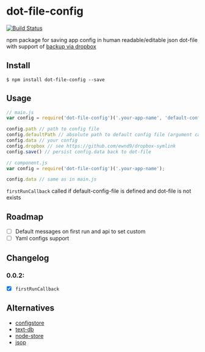 # dot-file-config

[![Build Status](https://travis-ci.org/ewnd9/dot-file-config.svg?branch=master)](https://travis-ci.org/ewnd9/dot-file-config)

npm package for saving app config in human readable/editable json dot-file
with support of [backup via dropbox](https://github.com/ewnd9/dropbox-symlink)

## Install

```
$ npm install dot-file-config --save
```

## Usage

```javascript
// main.js
var config = require('dot-file-config')('.your-app-name', 'default-config-file', firstRunCallback);

config.path // path to config file
config.defaultPath // absolute path to default config file (argument can be relative)
config.data // your config
config.dropbox // see https://github.com/ewnd9/dropbox-symlink
config.save() // persist config.data back to dot-file

// component.js
var config = require('dot-file-config')('.your-app-name');

config.data // same as in main.js
```

`firstRunCallback` called if default-config-file is defined and dot-file is not exists

## Roadmap

- [ ] Default messages on first run and api to set custom
- [ ] Yaml configs support

## Changelog

### 0.0.2:

- [x] `firstRunCallback`

## Alternatives

- [configstore](https://github.com/yeoman/configstore)
- [text-db](https://github.com/asarode/text-db)
- [node-store](https://github.com/alexkwolfe/node-store)
- [jsop](https://github.com/typicode/jsop)
